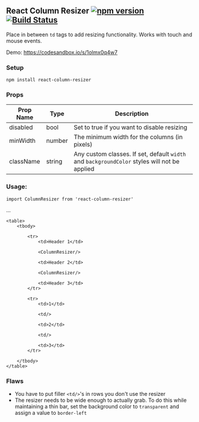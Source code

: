 ## React Column Resizer [![npm version](https://badge.fury.io/js/react-column-resizer.svg)](https://badge.fury.io/js/react-column-resizer) [![Build Status](https://travis-ci.org/c-mcg/react-column-resizer.svg?branch=master)](https://travis-ci.org/c-mcg/react-column-resizer)

Place in between `td` tags to add resizing functionality. Works with touch and mouse events. 

Demo: https://codesandbox.io/s/1olmx0q4w7

### Setup

`npm install react-column-resizer`

### Props

| Prop Name  | Type | Description |
| ------------- | ------------- | ------------- |
| disabled | bool | Set to true if you want to disable resizing |
| minWidth | number | The minimum width for the columns (in pixels) |
| className | string | Any custom classes. If set, default `width` and `backgroundColor` styles will not be applied |

### Usage: 

`import ColumnResizer from 'react-column-resizer'`

...

```
<table>
    <tbody>
    
        <tr>
            <td>Header 1</td>
            
            <ColumnResizer/>
            
            <td>Header 2</td>
            
            <ColumnResizer/>
            
            <td>Header 3</td>
        </tr>
        
        <tr>
            <td>1</td>
            
            <td/>
            
            <td>2</td>
            
            <td/>
            
            <td>3</td>
        </tr>
        
    </tbody>
</table>
```

### Flaws
- You have to put filler `<td/>`'s in rows you don't use the resizer
- The resizer needs to be wide enough to actually grab. To do this while maintaining a thin bar, set the background color to `transparent` and assign a value to `border-left`
